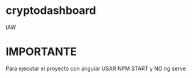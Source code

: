 # cryptodashboard
IAW
# IMPORTANTE
Para ejecutar el proyecto con angular USAR NPM START y NO ng serve
